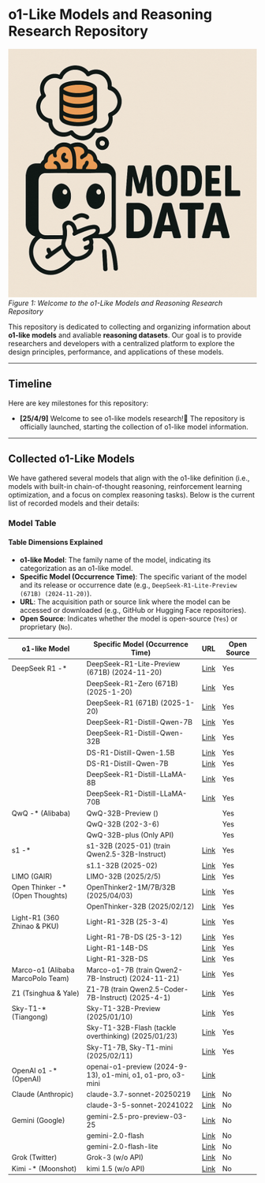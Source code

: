 # o1-Like Models and Reasoning Research Repository

![image](https://github.com/Siki-cloud/Awesome-o1-Models/blob/main/imgs/logo.png)
*Figure 1: Welcome to the o1-Like Models and Reasoning Research Repository*

This repository is dedicated to collecting and organizing information about **o1-like models** and avaliable **reasoning datasets**. Our goal is to provide researchers and developers with a centralized platform to explore the design principles, performance, and applications of these models.

----

## Timeline
Here are key milestones for this repository:
- **[25/4/9]**  Welcome to see o1-like models research!👀 The repository is officially launched, starting the collection of o1-like model information.

----

## Collected o1-Like Models
We have gathered several models that align with the o1-like definition (i.e., models with built-in chain-of-thought reasoning, reinforcement learning optimization, and a focus on complex reasoning tasks). Below is the current list of recorded models and their details:

### Model Table
#### Table Dimensions Explained
- **o1-like Model**: The family name of the model, indicating its categorization as an o1-like model.
- **Specific Model (Occurrence Time)**: The specific variant of the model and its release or occurrence date (e.g., `DeepSeek-R1-Lite-Preview (671B) (2024-11-20)`).
- **URL**: The acquisition path or source link where the model can be accessed or downloaded (e.g., GitHub or Hugging Face repositories).
- **Open Source**: Indicates whether the model is open-source (`Yes`) or proprietary (`No`).

| o1-like Model                | Specific Model (Occurrence Time)             | URL                                              |Open Source |
|------------------------------|----------------------------------------------|--------------------------------------------------|-------------|
| DeepSeek R1 -*               | DeepSeek-R1-Lite-Preview (671B) (2024-11-20) | [Link](https://github.com/deepseek-ai)           |Yes         |
|                              | DeepSeek-R1-Zero (671B) (2025-1-20)          | [Link](https://github.com/deepseek-ai)           |Yes         |
|                              | DeepSeek-R1 (671B) (2025-1-20)               | [Link](https://github.com/deepseek-ai)           |Yes         |
|                              | DeepSeek-R1-Distill-Qwen-7B                  | [Link](https://huggingface.co/deepseek)          |Yes         |
|                              | DeepSeek-R1-Distill-Qwen-32B                 | [Link](https://huggingface.co/deepseek)          |Yes         |
|                              | DS-R1-Distill-Qwen-1.5B                      | [Link](https://huggingface.co/deepseek)          |Yes         |
|                              | DS-R1-Distill-Qwen-7B                        | [Link](https://huggingface.co/deepseek)          |Yes         |
|                              | DeepSeek-R1-Distill-LLaMA-8B                 | [Link](https://huggingface.co/deepseek)          |Yes         |
|                              | DeepSeek-R1-Distill-LLaMA-70B                | [Link](https://huggingface.co/deepseek)          |Yes         |
| QwQ -* (Alibaba)             | QwQ-32B-Preview ()                           |                                                  |Yes         |
|                              | QwQ-32B (202-3-6)                            |                                                  |Yes         |
|                              | QwQ-32B-plus (Only API)                      |                                                  |Yes         |
| s1 -*                        | s1-32B (2025-01) (train Qwen2.5-32B-Instruct) | [Link](https://www.open-thoughts.ai)             |Yes         |
|                              | s1.1-32B (2025-02)                           | [Link](https://www.open-thoughts.ai)             |Yes         |
| LIMO (GAIR)                  | LIMO-32B (2025/2/5)                          | [Link](https://github.com/GAIR-NLP/LIMO)         |Yes         |
| Open Thinker -* (Open Thoughts) | OpenThinker2-1M/7B/32B (2025/04/03)       | [Link](https://github.com/open-thoughts/open-thoughts) |Yes         |
|                              | OpenThinker-32B (2025/02/12)                 | [Link](https://github.com/open-thoughts/open-thoughts) |Yes         |
| Light-R1 (360 Zhinao & PKU)  | Light-R1-32B (25-3-4)                        | [Link](https://github.com/Qihoo360/Light-R1/blob/main/README.md) |Yes         |
|                              | Light-R1-7B-DS (25-3-12)                     | [Link](https://github.com/Qihoo360/Light-R1/blob/main/README.md) |Yes         |
|                              | Light-R1-14B-DS                              | [Link](https://github.com/Qihoo360/Light-R1/blob/main/README.md) |Yes         |
|                              | Light-R1-32B-DS                              | [Link](https://github.com/Qihoo360/Light-R1/blob/main/README.md) |Yes         |
| Marco-o1 (Alibaba MarcoPolo Team) | Marco-o1-7B (train Qwen2-7B-Instruct) (2024-11-21) | [Link](https://github.com/AIDC-AI/Marco-o1) |Yes         |
| Z1 (Tsinghua & Yale)         | Z1-7B (train Qwen2.5-Coder-7B-Instruct) (2025-4-1) | [Link](https://github.com/efficientscaling/Z1) |Yes         |
| Sky-T1-* (Tiangong)          | Sky-T1-32B-Preview (2025/01/10)              | [Link](https://github.com/NovaSky-AI/SkyThought) |Yes         |
|                              | Sky-T1-32B-Flash (tackle overthinking) (2025/01/23) | [Link](https://github.com/NovaSky-AI/SkyThought) |Yes         |
|                              | Sky-T1-7B, Sky-T1-mini (2025/02/11)          | [Link](https://github.com/NovaSky-AI/SkyThought) |Yes         |
| OpenAI o1 -* (OpenAI)        | openai-o1-preview (2024-9-13), o1-mini, o1, o1-pro, o3-mini | [Link](https://platform.openai.com/docs/overview) |
| Claude (Anthropic)           | claude-3.7-sonnet-20250219                   | [Link](https://docs.anthropic.com/en/docs/about-claude/models/all-models#model-comparison-table) |No       |
|                              | claude-3-5-sonnet-20241022                   | [Link](https://docs.anthropic.com/en/docs/about-claude/models/all-models#model-comparison-table) |No         |
| Gemini (Google)              | gemini-2.5-pro-preview-03-25                 | [Link](https://ai.google.dev/gemini-api/docs/models?hl=zh-cn#gemini-2.0-flash-lite) |No         |
|                              | gemini-2.0-flash                             | [Link](https://ai.google.dev/gemini-api/docs/models?hl=zh-cn#gemini-2.0-flash-lite) |No         |
|                              | gemini-2.0-flash-lite                        | [Link](https://ai.google.dev/gemini-api/docs/models?hl=zh-cn#gemini-2.0-flash-lite) |No         |
| Grok (Twitter)               | Grok-3 (w/o API)                             | [Link](https://docs.x.ai/docs/overview#featured-models) |No         |
| Kimi -* (Moonshot)           | kimi 1.5 (w/o API)                           | [Link](https://platform.moonshot.cn/docs/intro) |No         |
